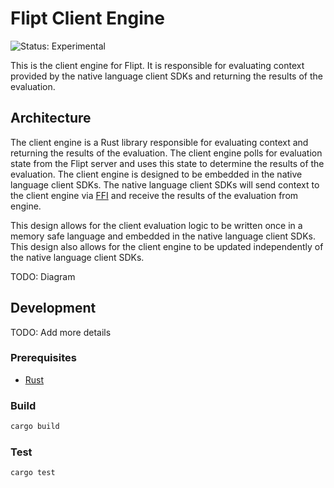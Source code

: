 # Flipt Client Engine

![Status: Experimental](https://img.shields.io/badge/status-experimental-yellow)

This is the client engine for Flipt. It is responsible for evaluating context provided by the native language client SDKs and returning the results of the evaluation.

## Architecture

The client engine is a Rust library responsible for evaluating context and returning the results of the evaluation. The client engine polls for evaluation state from the Flipt server and uses this state to determine the results of the evaluation. The client engine is designed to be embedded in the native language client SDKs. The native language client SDKs will send context to the client engine via [FFI](https://en.wikipedia.org/wiki/Foreign_function_interface) and receive the results of the evaluation from engine.

This design allows for the client evaluation logic to be written once in a memory safe language and embedded in the native language client SDKs. This design also allows for the client engine to be updated independently of the native language client SDKs.

TODO: Diagram

## Development

TODO: Add more details

### Prerequisites

- [Rust](https://www.rust-lang.org/tools/install)

### Build

```bash
cargo build
```

### Test

```bash
cargo test
```
